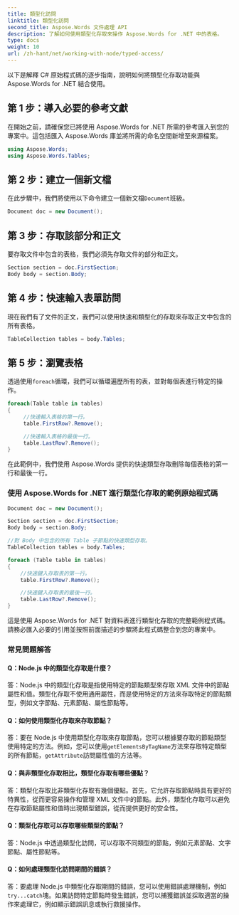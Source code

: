 ```yaml
---
title: 類型化訪問
linktitle: 類型化訪問
second_title: Aspose.Words 文件處理 API
description: 了解如何使用類型化存取來操作 Aspose.Words for .NET 中的表格。
type: docs
weight: 10
url: /zh-hant/net/working-with-node/typed-access/
---
```


以下是解釋 C# 原始程式碼的逐步指南，說明如何將類型化存取功能與 Aspose.Words for .NET 結合使用。

## 第 1 步：導入必要的參考文獻
在開始之前，請確保您已將使用 Aspose.Words for .NET 所需的參考匯入到您的專案中。這包括匯入 Aspose.Words 庫並將所需的命名空間新增至來源檔案。

```csharp
using Aspose.Words;
using Aspose.Words.Tables;
```

## 第 2 步：建立一個新文檔
在此步驟中，我們將使用以下命令建立一個新文檔`Document`班級。

```csharp
Document doc = new Document();
```

## 第 3 步：存取該部分和正文
要存取文件中包含的表格，我們必須先存取文件的部分和正文。

```csharp
Section section = doc.FirstSection;
Body body = section.Body;
```

## 第 4 步：快速輸入表單訪問
現在我們有了文件的正文，我們可以使用快速和類型化的存取來存取正文中包含的所有表格。

```csharp
TableCollection tables = body.Tables;
```

## 第 5 步：瀏覽表格
透過使用`foreach`循環，我們可以循環遍歷所有的表，並對每個表進行特定的操作。

```csharp
foreach(Table table in tables)
{
     //快速輸入表格的第一行。
     table.FirstRow?.Remove();

     //快速輸入表格的最後一行。
     table.LastRow?.Remove();
}
```

在此範例中，我們使用 Aspose.Words 提供的快速類型存取刪除每個表格的第一行和最後一行。

### 使用 Aspose.Words for .NET 進行類型化存取的範例原始程式碼

```csharp
Document doc = new Document();

Section section = doc.FirstSection;
Body body = section.Body;

//對 Body 中包含的所有 Table 子節點的快速類型存取。
TableCollection tables = body.Tables;

foreach (Table table in tables)
{
	//快速鍵入存取表的第一行。
	table.FirstRow?.Remove();

	//快速鍵入存取表的最後一行。
	table.LastRow?.Remove();
}
```

這是使用 Aspose.Words for .NET 對資料表進行類型化存取的完整範例程式碼。請務必匯入必要的引用並按照前面描述的步驟將此程式碼整合到您的專案中。

### 常見問題解答

#### Q：Node.js 中的類型化存取是什麼？

答：Node.js 中的類型化存取是指使用特定的節點類型來存取 XML 文件中的節點屬性和值。類型化存取不使用通用屬性，而是使用特定的方法來存取特定的節點類型，例如文字節點、元素節點、屬性節點等。

#### Q：如何使用類型化存取來存取節點？

答：要在 Node.js 中使用類型化存取來存取節點，您可以根據要存取的節點類型使用特定的方法。例如，您可以使用`getElementsByTagName`方法來存取特定類型的所有節點，`getAttribute`訪問屬性值的方法等。

#### Q：與非類型化存取相比，類型化存取有哪些優點？

答：類型化存取比非類型化存取有幾個優點。首先，它允許存取節點時具有更好的特異性，從而更容易操作和管理 XML 文件中的節點。此外，類型化存取可以避免在存取節點屬性和值時出現類型錯誤，從而提供更好的安全性。

#### Q：類型化存取可以存取哪些類型的節點？

答：Node.js 中透過類型化訪問，可以存取不同類型的節點，例如元素節點、文字節點、屬性節點等。

#### Q：如何處理類型化訪問期間的錯誤？

答：要處理 Node.js 中類型化存取期間的錯誤，您可以使用錯誤處理機制，例如`try...catch`塊。如果訪問特定節點時發生錯誤，您可以捕獲錯誤並採取適當的操作來處理它，例如顯示錯誤訊息或執行救援操作。
